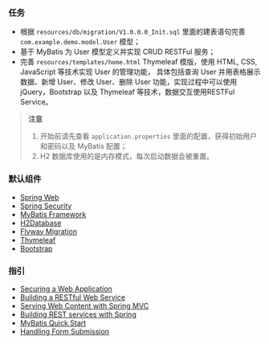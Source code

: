 ### 任务

* 根据 `resources/db/migration/V1.0.0.0_Init.sql` 里面的建表语句完善 `com.example.demo.model.User` 模型；
* 基于 MyBatis 为 User 模型定义并实现 CRUD RESTFul 服务；
* 完善 `resources/templates/home.html` Thymeleaf 模版，使用 HTML, CSS, JavaScript 等技术实现 User 的管理功能，
  具体包括查询 User 并用表格展示数据、新增 User、修改 User、删除 User 功能，实现过程中可以使用 jQuery，Bootstrap 以及
   Thymeleaf 等技术，数据交互使用RESTFul Service。

> **注意**
> 1. 开始前请先查看 `application.properties` 里面的配置，获得初始用户和密码以及 MyBatis 配置；
> 2. H2 数据库使用的是内存模式，每次启动数据会被重置。

### 默认组件

* [Spring Web](https://docs.spring.io/spring-boot/docs/{bootVersion}/reference/htmlsingle/#boot-features-developing-web-applications)
* [Spring Security](https://docs.spring.io/spring-boot/docs/{bootVersion}/reference/htmlsingle/#boot-features-security)
* [MyBatis Framework](https://mybatis.org/spring-boot-starter/mybatis-spring-boot-autoconfigure/)
* [H2Database](http://h2database.com/html/quickstart.html)
* [Flyway Migration](https://docs.spring.io/spring-boot/docs/{bootVersion}/reference/htmlsingle/#howto-execute-flyway-database-migrations-on-startup)
* [Thymeleaf](https://docs.spring.io/spring-boot/docs/{bootVersion}/reference/htmlsingle/#boot-features-spring-mvc-template-engines)
* [Bootstrap](https://getbootstrap.com/docs/4.3/getting-started/introduction)

### 指引

* [Securing a Web Application](https://spring.io/guides/gs/securing-web/)
* [Building a RESTful Web Service](https://spring.io/guides/gs/rest-service/)
* [Serving Web Content with Spring MVC](https://spring.io/guides/gs/serving-web-content/)
* [Building REST services with Spring](https://spring.io/guides/tutorials/bookmarks/)
* [MyBatis Quick Start](https://github.com/mybatis/spring-boot-starter/wiki/Quick-Start)
* [Handling Form Submission](https://spring.io/guides/gs/handling-form-submission/)
